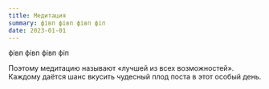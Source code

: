 ```yaml
---
title: Медитация
summary: фівп фівп фівп фіп
date: 2023-01-01
---
```


фівп фівп фівп фіп

Поэтому медитацию называют «лучшей из всех возможностей». Каждому даётся шанс вкусить чудесный плод поста в этот особый день.
